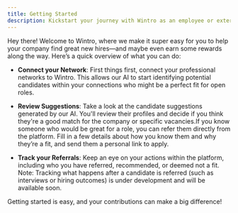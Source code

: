 ```yaml
---
title: Getting Started
description: Kickstart your journey with Wintro as an employee or external
---
```


Hey there! Welcome to Wintro, where we make it super easy for you to help your company find great new hires—and maybe even earn some rewards along the way. Here’s a quick overview of what you can do:

* **Connect your Network**: First things first, connect your professional networks to Wintro. This allows our AI to start identifying potential candidates within your connections who might be a perfect fit for open roles.

* **Review Suggestions**: Take a look at the candidate suggestions generated by our AI. You'll review their profiles and decide if you think they're a good match for the company or specific vacancies.If you know someone who would be great for a role, you can refer them directly from the platform. Fill in a few details about how you know them and why they’re a fit, and send them a personal link to apply.

* **Track your Referrals**: Keep an eye on your actions within the platform, including who you have referred, recommended, or deemed not a fit. Note: Tracking what happens after a candidate is referred (such as interviews or hiring outcomes) is under development and will be available soon.

Getting started is easy, and your contributions can make a big difference!
